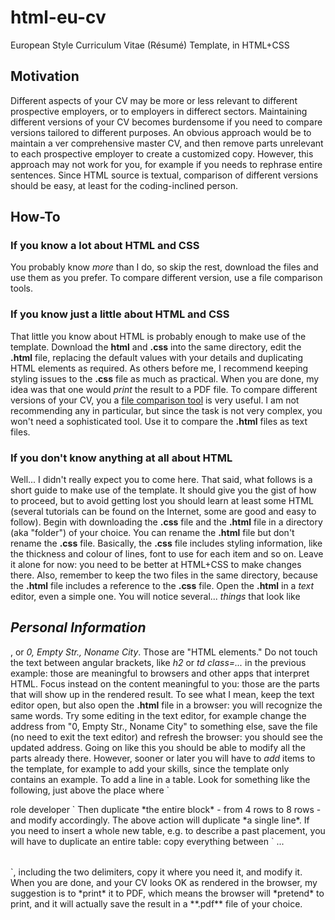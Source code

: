 # html-eu-cv
European Style Curriculum Vitae (Résumé) Template, in HTML+CSS

## Motivation
Different aspects of your CV may be more or less relevant to different prospective employers, or to employers in differect sectors. Maintaining different versions of your CV becomes burdensome if you need to compare versions tailored to different purposes.
An obvious approach would be to maintain a ver comprehensive master CV, and then remove parts unrelevant to each prospective employer to create a customized copy. However, this approach may not work for you, for example if you needs to rephrase entire sentences.
Since HTML source is textual, comparison of different versions should be easy, at least for the coding-inclined person.

## How-To
### If you know a lot about HTML and CSS
You probably know *more* than I do, so skip the rest, download the files and use them as you prefer. To compare different version, use a file comparison tools.
### If you know just a little about HTML and CSS
That little you know about HTML is probably enough to make use of the template. Download the **html** and **.css** into the same directory, edit the **.html** file, replacing the default values with your details and duplicating HTML elements as required. As others before me, I recommend keeping styling issues to the **.css** file as much as practical.
When you are done, my idea was that one would *print* the result to a PDF file.
To compare different versions of your CV, you a [file comparison tool](https://en.wikipedia.org/wiki/File_comparison) is very useful. I am not recommending any in particular, but since the task is not very complex, you won't need a sophisticated tool. Use it to compare the **.html** files as text files.
### If you don't know anything at all about HTML
Well... I didn't really expect you to come here. That said, what follows is a short guide to make use of the template. It should give you the gist of how to proceed, but to avoid getting lost you should learn at least some HTML (several tutorials can be found on the Internet, some are good and easy to follow).
Begin with downloading the **.css** file and the **.html** file in a directory (aka "folder") of your choice. You can rename the **.html** file but don't rename the **.css** file. Basically, the **.css** file includes styling information, like the thickness and colour of lines, font to use for each item and so on. Leave it alone for now: you need to be better at HTML+CSS to make changes there. Also, remember to keep the two files in the same directory, because the **.html** file includes a reference to the **.css** file.
Open the **.html** in a *text* editor, even a simple one. You will notice several... *things* that look like *<h2>*Personal Information*</h2>*, or *<td class="...">*0, Empty Str., Noname City*</td>*. Those are "HTML elements." Do not touch the text between angular brackets, like *h2* or *td class=...* in the previous example: those are meaningful to browsers and other apps that interpret HTML. Focus instead on the content meaningful to you: those are the parts that will show up in the rendered result.
To see what I mean, keep the text editor open, but also open the **.html** file in a browser: you will recognize the same words.
Try some editing in the text editor, for example change the address from "0, Empty Str., Noname City" to something else, save the file (no need to exit the text editor) and refresh the browser: you should see the updated address. Going on like this you should be able to modify all the parts already there.
However, sooner or later you will have to *add* items to the template, for example to add your skills, since the template only contains an example.
To add a line in a table. Look for something like the following, just above the place where 
`<tr>
   <td class="...">role</td>
   <td class="...">developer</td>
</tr>`
Then duplicate *the entire block* - from 4 rows to 8 rows - and modify accordingly. The above action will duplicate *a single line*. If you need to insert a whole new table, e.g. to describe a past placement, you will have to duplicate an entire table: copy everything between `<table> ... </table>`, including the two delimiters, copy it where you need it, and modify it.
When you are done, and your CV looks OK as rendered in the browser, my suggestion is to *print* it to PDF, which means the browser will *pretend* to print, and it will actually save the result in a **.pdf** file of your choice.
